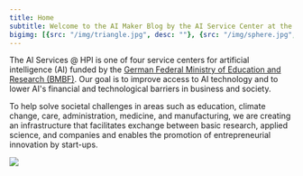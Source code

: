 ```yaml
---
title: Home
subtitle: Welcome to the AI Maker Blog by the AI Service Center at the Hasso Plattner Institute
bigimg: [{src: "/img/triangle.jpg", desc: ""}, {src: "/img/sphere.jpg", desc: ""}, {src: "/img/hexagon.jpg", desc: ""}]
---
```


The AI Services @ HPI is one of four service centers for artificial intelligence (AI) funded by the [German Federal Ministry of Education and Research (BMBF)](https://www.bundesregierung.de/breg-en/federal-government/ministries/federal-ministry-of-education). Our goal is to improve access to AI technology and to lower AI's financial and technological barriers in business and society. 

To help solve societal challenges in areas such as education, climate change, care, administration, medicine, and manufacturing, we are creating an infrastructure that facilitates exchange between basic research, applied science, and companies and enables the promotion of entrepreneurial innovation by start-ups.

![](/img/ai_centers_2.png)


